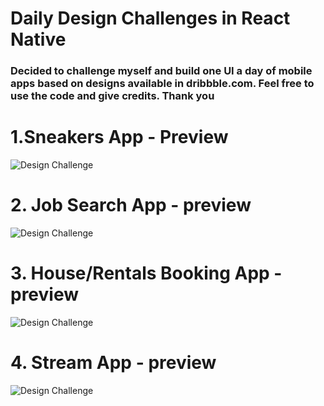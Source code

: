 # Daily Design Challenges in React Native

### Decided to challenge myself and build one UI a day of mobile apps based on designs available in dribbble.com. Feel free to use the code and give credits. Thank you

# 1.Sneakers App - Preview

![Design Challenge](https://github.com/cherucole/Daily-Design-Challenges/blob/master/src/Sneakers/assets/ecommerce.gif?raw=true)

# 2. Job Search App - preview

![Design Challenge](https://github.com/cherucole/Daily-Design-Challenges/blob/master/src/JobSearch/assets/job.gif?raw=true)

# 3. House/Rentals Booking App - preview

![Design Challenge](https://github.com/cherucole/Daily-Design-Challenges/blob/master/src/HouseBooking/assets/housing.gif?raw=true)

# 4. Stream App - preview

![Design Challenge](https://github.com/cherucole/Daily-Design-Challenges/blob/master/src/Streaming/assets/gaming.gif?raw=true)
